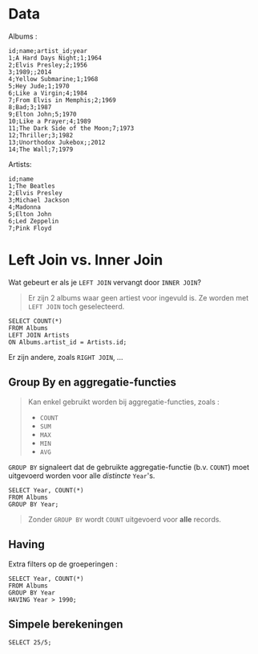 # Data

Albums :

```
id;name;artist_id;year
1;A Hard Days Night;1;1964
2;Elvis Presley;2;1956
3;1989;;2014
4;Yellow Submarine;1;1968
5;Hey Jude;1;1970
6;Like a Virgin;4;1984
7;From Elvis in Memphis;2;1969
8;Bad;3;1987
9;Elton John;5;1970
10;Like a Prayer;4;1989
11;The Dark Side of the Moon;7;1973
12;Thriller;3;1982
13;Unorthodox Jukebox;;2012
14;The Wall;7;1979
```

Artists:

```
id;name
1;The Beatles
2;Elvis Presley
3;Michael Jackson
4;Madonna
5;Elton John
6;Led Zeppelin
7;Pink Floyd
```


# Left Join vs. Inner Join

Wat gebeurt er als je `LEFT JOIN` vervangt door `INNER JOIN`?

> Er zijn 2 albums waar geen artiest voor ingevuld is. 
> Ze worden met `LEFT JOIN` toch geselecteerd.

```
SELECT COUNT(*) 
FROM Albums
LEFT JOIN Artists
ON Albums.artist_id = Artists.id;
```

Er zijn andere, zoals `RIGHT JOIN`, ...


## Group By en aggregatie-functies

> Kan enkel gebruikt worden bij aggregatie-functies, zoals :
> - `COUNT`
> - `SUM`
> - `MAX`
> - `MIN`
> - `AVG`

`GROUP BY` signaleert dat de gebruikte aggregatie-functie (b.v. `COUNT`)
moet uitgevoerd worden voor alle *distincte* `Year`'s.

```
SELECT Year, COUNT(*) 
FROM Albums
GROUP BY Year;
```
> Zonder `GROUP BY` wordt `COUNT` uitgevoerd voor **alle** records.

## Having

Extra filters op de groeperingen :

```
SELECT Year, COUNT(*) 
FROM Albums
GROUP BY Year
HAVING Year > 1990;
```

## Simpele berekeningen

```
SELECT 25/5;
```
